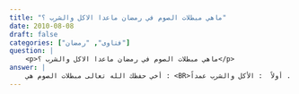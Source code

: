```yaml
---
title: "ماهي مبطلات الصوم في رمضان ماعدا الاكل والشرب ؟"
date: 2010-08-08
draft: false
categories: ["فتاوى", "رمضان"]
question: |
    <p>ماهي مبطلات الصوم في رمضان ماعدا الاكل والشرب ؟</p>
answer: |
    أخي حفظك الله تعالى مبطلات الصوم هي : <BR>أولاً  : الأكل والشرب عمداً . <BR>وحيث إنك استثنيتهما في سؤالك فلن اتكلم عليهما . <BR>ثانياً مما يبطل الصوم : الحقن المغذية : <BR>أنواع الحقن من حيث التغذية  : <BR>اعلم أن الحقن التي تعطى للإنسان نوعان  : <BR>النوع الأول : حقن لا يقصد بها التغذية وإنما هي للعلاج فقط ، فهذه لا تفطر ، سواء أعطيت في الوريد أو العضل أو الجلد لأنها لم يتحقق فيها ما يتحقق في الطعام والشراب من التغذية ، وهي كذلك لم تدخل من مجري الطعام والشراب وهو الجوف . <BR> النوع الثاني : الحقن المغذية بجميع أنواعها تفطر ، سواء أعطيت في الوريد أو العضل أو الجلد ، فالحقن المغذية هي التي يقصد بها إيصال بعض المواد الغذائية إلى الأمعاء بقصد التغذية لبعض المرضى ، وكذلك التي لا تصل إلى الأمعاء وإنما إلى الدّم بقصد التغذية كالجلكوز وغيره ، وكذلك الدم الذي يعطى للمرضى ، وكلّ ما كان مغذياً يستغني به البدن عن الطعام أو الشراب ، كلّ ذلك يعد من المفطرات ، لأنه في حكم الطعام ويغني عنه ، بل قد يعيش الإنسان مدة طويلة ببعض هذه المغذيات مستغنياً عن الطعام والشراب . <BR>قال شيخ الإسلام ابن تيمية في مجموع الفتاوى (25/258)  : ( والدّم من أعظم المفطرات  ). <BR>وقال في أحكام الأدوية في الشريعة الإسلامية ص (635-651)    عند كلامه عن الإبر المغذية- : ( أن يكون على سبيل الغذاء ، كالمحاليل الغذائية ، والإبر المغذية ، والدّم   فحكمها حكم الأكل والشرب يفسد بها الصوم ، ولا يجوز أن يختلف فيها أهل العلم ، والحجة في هذا أن هذه المحاليل ما هي إلا خلاصة الطعام ، فهي بمثابة الغذاء الذي تم هضمه وتفتيته ، وما كان كذلك لا يمكن أن يختلف حكمه عن حكم الأكل والشرب ، بل هو داخل في النصوص الدالة على فساد الصوم بالطعام دخولا أوليا ، لأن الغذاء يحصل به أكثر من حصوله بالطعام غير مهضوم ، فهو في معناه وأولى   ) . <BR>وقال في الموسوعة الطبية ص(367) : ( وبما أن المفطرات تنحصر في الطعام والشراب والجماع ودواعيه ، فإننا نرى أن الحقن بقصد التغذِّي مفسد للصوم من أي مدخل جرى الحقن وسواء وصل إلى الجوف أم لم يصل ، وأما إن كان الحقن بقصد التداوي فإنه لا يفسد الصوم حتى وإن وصل إلى الجوف وهذا ما يفهم من رأي المالكية وهو أيضاً رأي عند الشافعية والحنابلة   )( ينظر: المجموع (6/345) ، وأحكام الأدوية في الشريعة الإسلامية ص (635-651) ، ومجلة البحوث الإسلامية (34/320) فتوى للعلامة الشيخ ابن باز ، وفتاوى الصيام لابن عثيمين ص(42) ، وفتاوى الشيخ محمد بن إبراهيم (3/174) ) . <BR>ثالثاً مما يبطل الصوم : البخور والدخان ونحوهما . <BR>ولن أفصل فيه حيث إنه قد أجبت على سؤال ورد في الموقع وهو هل البخور يفطر الصائم ؟ راجعه غير مأمور . <BR> رابعاً مما يبطل الصوم : تعمد القيء :  <BR>تعمد القيء : <BR>إذا تعمد الصائم القيء فاستخرج ما في جوفه ، فإنه يفطر بذلك الفعل ، وعليه القضاء ، ولا كفارة عليه . والقول بالقضاء دون الكفارة هو مذهب عامة أهل العلم(ينظر : المغني (4/368) ، والمجموع (6/344) ، والموسوعة الفقهية (28/66) ، ومجموع الفتاوى (25/221)  ) . <BR>قال ابن عبد البر في الاستذكار (3/347)  : (قال مالك ، والثوري ، وأبو حنيفة ، وصاحباه والشافعي ، وأحمد بن حنبل ، وإسحاق : من استقاء عامدا فعليه القضاء . قال أبو عمر : على هذا جمهور العلماء فيمن استقاء أنه ليس عليه إلا القضاء ، روي ذلك عن عمر ، وعلي ، وابن عمر ، وأبي هريرة ، وجماعة من التابعين ، وهو قول ابن شهاب) . <BR>والدليل على ذلك ما يأتي : <BR>الدليل الأول : الإجماع ، أجمع العلماء على أن من استقاء عمدا أفطر وعليه القضاء(ينظر : الإجماع لابن المنذر ص (59) ، والمجموع (6/344) ، وشرح السنة للبغوي (6/295) ، ومجموع الفتاوى (25/221)  ) .  <BR>الدليل الثاني : عَنْ أَبِي هُرَيْرَةَ –رضي الله عنه- أَنَّ النَّبِيَّ صلى الله عليه وسلم قَالَ : ((مَنْ ذَرَعَهُ الْقَيْءُ فَلَيْسَ عَلَيْهِ قَضَاءٌ ، وَمَنِ اسْتَقَاءَ عَمْدًا فَلْيَقْضِ ))( رواه الترمذي رقم الحديث (720) ، وابن ماجه رقم الحديث (1676) ، وابن حبان في صحيحه رقم الحديث (3518) ، والدارقطني في سننه رقم الحديث (2296) وقال : (رُوَاتُهُ كُلُّهُمْ ثِقَاتٌ) . ينظر : صحيح ابن ماجه رقم (1359) ، وإرواء الغليل رقم الحديث (923) ) .ذَرَعَهُ : أي غلبه . <BR>وجه الاستدلال : أن الحديث نص فيمن تعمد القيء أن عليه القضاء ، وظاهر الحديث أنه لا كفارة عليه إذ لو كانت الكفارة واجبة عليه مع القضاء لبينها النبي صلى الله عليه وسلم لأنه لا يجوز تأخير البيان عن وقت الحاجة . <BR> تنبيه :  <BR>ينبغي أن يعلم أن لتعمد القيء صورتين : <BR>الصورة الأولى : أن ينوي ويريد الإفطار ، ويتحايل بالقيء عمداً حتى يجب عليه القضاء فقط ، ولا شك أن من فعل هذا فقد فعل كبيرة من الكبائر لأنه يريد الإفطار في نهار رمضان عمداً ، وحكمه حكم من تعمد الفطر ،  وهذا الفعل من الحيل المحرمة . <BR>الصورة الثانية : أن يتعمد القيء لأجل الحاجة إلى ذلك ، كالمحتاج إلى القيء بسبب التداوي . <BR>قال شيخ الإسلام ابن تيمية –رحمه الله تعالى- في مجموع الفتاوى (25/225)  : (فَإِنْ قِيلَ : فَقَدْ ذَكَرْتُمْ أَنَّ مَنْ أَفْطَرَ عَامِدًا بِغَيْرِ عُذْرٍ كَانَ فِطْرُهُ مِنْ الْكَبَائِرِ ، وَكَذَلِكَ مَنْ فَوَّتَ صَلَاةَ النَّهَارِ إلَى اللَّيْلِ عَامِدًا مِنْ غَيْرِ عُذْرٍ كَانَ تَفْوِيتُهُ لَهَا مِنْ الْكَبَائِرِ وَأَنَّهَا مَا بَقِيَتْ تُقْبَلُ مِنْهُ عَلَى أَظْهَرِ قَوْلَيْ الْعُلَمَاءِ كَمَنْ فَوَّتَ الْجُمْعَةَ وَرَمَى الْجِمَارَ وَغَيْرِ ذَلِكَ مِنْ الْعِبَادَاتِ الْمُؤَقَّتَةِ ، وَهَذَا قَدْ أَمَرَهُ بِالْقَضَاءِ . وَقَدْ رُوِيَ فِي حَدِيثِ الْمُجَامِعِ فِي رَمَضَانَ أَنَّهُ أَمَرَهُ بِالْقَضَاءِ ؟ قِيلَ : هَذَا إنَّمَا أَمَرَهُ بِالْقَضَاءِ لِأَنَّ الْإِنْسَانَ إنَّمَا يَتَقَيَّأُ لِعُذْرٍ كَالْمَرِيضِ يَتَدَاوَى بِالْقَيْءِ أَوْ يَتَقَيَّأُ لِأَنَّهُ أَكَلَ مَا فِيهِ شُبْهَةٌ كَمَا تَقَيَّأَ أَبُو بَكْرٍ مِنْ كَسْبِ الْمُتَكَهِّنِ . وَإِذَا كَانَ الْمُتَقَيِّئُ مَعْذُورًا كَانَ مَا فَعَلَهُ جَائِزًا وَصَارَ مِنْ جُمْلَةِ الْمَرْضَى الَّذِينَ يَقْضُونَ وَلَمْ يَكُنْ مِنْ أَهْلِ الْكَبَائِرِ الَّذِينَ أَفْطَرُوا بِغَيْرِ عُذْرٍ ). <BR>تنبيه آخر :  <BR>أما ما يروى عن أَبِي سَعِيدٍ الْخُدْرِيِّ –رضي الله عنه- أنه قَالَ : قَالَ رَسُولُ اللهِ صلى الله عليه وسلم : ((ثَلاَثٌ لاَ يُفْطِرْنَ الصَّائِمَ الْحِجَامَةُ ، وَالْقَيْءُ ، وَالاِحْتِلاَمُ ))(رواه الترمذي رقم الحديث (723)  )  . <BR>فإنه حديث ضعيف ، ضعفه غير واحد من أهل العلم ، منهم الترمذي فإنه قال في في سننه في الصوم /باب مَا جَاءَ فِي الصَّائِمِ يَذْرَعُهُ الْقَيْءُ : (حَدِيثٌ غَيْرُ مَحْفُوظٍ) ، وابن قدامة في المغني (4/369)  ، والألباني في ضعيف سنن الترمذي رقم (719) ، وحقيقة الصيام ص(20) ، وضعيف سنن أبي داود (10/268) . <BR>ولو سلم جدلا بصحته فإنه لا يعارض الحديث الصحيح الذي يأمر من استقاء بالقضاء لأنه يحمل هذا الحديث على من ذرعه القيء . <BR>خامساً مما يبطل الصوم : الحيض والنفاس :  <BR>إذا خرج من المرأة دم الحيض أو النفاس في أي جزء من النهار سواء كان في أول النهار أو وسطه أو آخره حتى لو لم يبق إلا دقائق يسيرة ، ما دام الشمس لم تغب ولم يدخل وقت المغرب فإن صومها يبطل وعليها القضاء بالإجماع كما سبق في مبحث ممن يباح لهم الفطر ، وسبقت هناك المسائل المتعلقة بالحيض والنفاس . <BR>سادساً مما يبطل الصوم : الجماع عمداً : <BR>الجماع عمدا مبطل للصوم : <BR>إذا جامع الرجل في نهار رمضان في الفرج وغيب الحشفة عامدا مختارا أنزل أو لم ينزل فإنه قد ارتكب معصية ويفطر بذلك ، والدليل على ذلك ما يأتي : <BR>الدليل الأول : الإجماع ، أجمع العلماء على أن الصائم في نهار رمضان إذا جامع في الفرج وغيب الحشفة عامدا مختارا أنزل أو لم ينزل أنه أفطر بفعله ذلك . <BR>ينظر : مراتب الإجماع ص (71) ، والمغني (4/372) ، والمجموع (6/348)  <BR>الدليل الثاني : عن أَبَي هُرَيْرَةَ   رضي الله عنه   قَالَ : (( بَيْنَمَا نَحْنُ جُلُوسٌ عِنْدَ النَّبِيِّ صلى الله عليه وسلم إِذْ جَاءَهُ رَجُلٌ ، فَقَالَ : يَا رَسُولَ اللهِ هَلَكْتُ . قَالَ : « مَا لَكَ » . قَالَ : وَقَعْتُ عَلَى امْرَأَتِي وَأَنَا صَائِمٌ . فَقَالَ رَسُولُ اللهِ صلى الله عليه وسلم : « هَلْ تَجِدُ رَقَبَةً تُعْتِقُهَا ؟ » . قَالَ : لاَ . قَالَ : « فَهَلْ تَسْتَطِيعُ أَنْ تَصُومَ شَهْرَيْنِ مُتَتَابِعَيْنِ ؟ » . قَالَ : لاَ . فَقَالَ : « فَهَلْ تَجِدُ إِطْعَامَ سِتِّينَ مِسْكِينًا؟» . قَالَ : لاَ . قَالَ : فَمَكَثَ النَّبِيُّ صلى الله عليه وسلم ، فَبَيْنَا نَحْنُ عَلَى ذَلِكَ أُتِيَ النَّبِيُّ صلى الله عليه وسلم بِعَرَقٍ فِيهَا تَمْرٌ   وَالْعَرَقُ الْمِكْتَلُ   قَالَ : « أَيْنَ السَّائِلُ؟» . فَقَالَ : أَنَا . قَالَ : « خُذْهَا فَتَصَدَّقْ بِهِ » . فَقَالَ : الرَّجُلُ أَعَلَى أَفْقَرَ مِنِّي يَا رَسُولَ اللهِ فَوَاللهِ مَا بَيْنَ لاَبَتَيْهَا   يُرِيدُ الْحَرَّتَيْنِ   أَهْلُ بَيْتٍ أَفْقَرُ مِنْ أَهْلِ بَيْتِي ، فَضَحِكَ النَّبِيُّ صلى الله عليه وسلم حَتَّى بَدَتْ أَنْيَابُهُ ثُمَّ قَالَ : « أَطْعِمْهُ أَهْلَكَ » ))(رواه البخاري الحديث (1936) ، ومسلم رقم الحديث (2651) . ) <BR>وعن عَائِشَةَ –رضي الله عنها   قالت : (( أَتَى رَجُلٌ إِلَى رَسُولِ اللهِ صلى الله عليه وسلم فِي الْمَسْجِدِ فِي رَمَضَانَ ، فَقَالَ : يَا رَسُولَ اللهِ احْتَرَقْتُ احْتَرَقْتُ . فَسَأَلَهُ رَسُولُ اللهِ صلى الله عليه وسلم : «مَا شَأْنُهُ» . فَقَالَ : أَصَبْتُ أَهْلِي . قَالَ : «تَصَدَّقْ». فَقَالَ : وَاللهِ يَا نَبِيَّ اللهِ مَا لِي شَيْءٌ ، وَمَا أَقْدِرُ عَلَيْهِ . قَالَ : «اجْلِسْ» . فَجَلَسَ فَبَيْنَا هُوَ عَلَى ذَلِكَ أَقْبَلَ رَجُلٌ يَسُوقُ حِمَارًا عَلَيْهِ طَعَامٌ فَقَالَ رَسُولُ اللهِ صلى الله عليه وسلم : «أَيْنَ الْمُحْتَرِقُ آنِفًا ؟». فَقَامَ الرَّجُلُ فَقَالَ رَسُولُ اللهِ صلى الله عليه وسلم : «تَصَدَّقْ بِهَذَا ». فَقَالَ : يَا رَسُولَ اللهِ أَغَيْرَنَا فَوَاللهِ إِنَّا لَجِيَاعٌ مَا لَنَا شَيْءٌ . قَالَ : « فَكُلُوهُ »))(رواه البخاري رقم الحديث (1935) ، ومسلم  رقم الحديث (2659) واللفظ له ). <BR> هذا حاصل ما يذكر في مبطلات الصيام وهناك بعض المسائل الطبية المعاصرة تعرضت للمفطرات ذكرتها في كتابي ( جامع الأحكام في مسائل الصيام والاعتكاف وعيد الفطر والقيام) . <BR>يسر الله تعالى طبعه وإخراجه للناس . <BR>والله أعلم .
---
```


